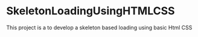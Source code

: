 # SkeletonLoadingUsingHTMLCSS
This project is a to develop a skeleton based loading using basic Html CSS
